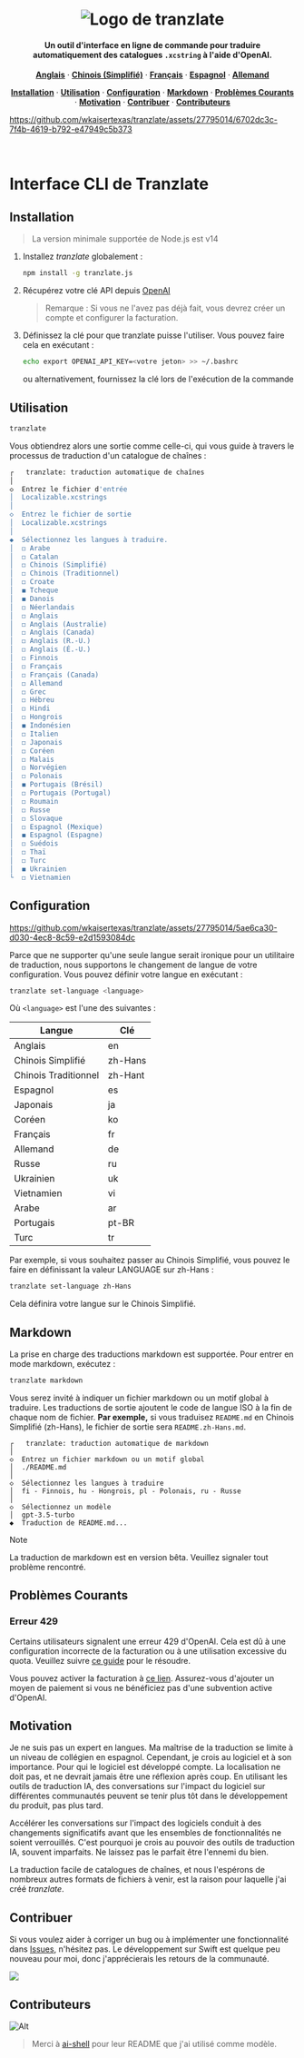 <h1 align="center">
   <img src="https://github.com/wkaisertexas/tranzlate/assets/27795014/2d8ab420-12de-422b-bfd2-b6a27bc936f7" alt="Logo de tranzlate"/>
</h1>

<h4 align="center">
   Un outil d'interface en ligne de commande pour traduire automatiquement des catalogues <code>.xcstring</code> à l'aide d'OpenAI.
</h4>

<p align="center">
  <a href="https://github.com/wkaisertexas/tranzlate"><strong>Anglais</strong></a> ·
  <a href="https://github.com/wkaisertexas/tranzlate/blob/main/README.zh-Hans.md"><strong>Chinois (Simplifié)</strong></a> ·
  <a href="https://github.com/wkaisertexas/tranzlate/blob/main/README.fr.md"><strong>Français</strong></a> ·
  <a href="https://github.com/wkaisertexas/tranzlate/blob/main/README.es.md"><strong>Espagnol</strong></a> ·
  <a href="https://github.com/wkaisertexas/tranzlate/blob/main/README.de.md"><strong>Allemand</strong></a>
</p>

<p align="center">
  <a href="#setup"><strong>Installation</strong></a> ·
  <a href="#usage"><strong>Utilisation</strong></a> ·
  <a href="#configuration"><strong>Configuration</strong></a> ·
  <a href="#markdown"><strong>Markdown</strong></a> ·
  <a href="#common-issues"><strong>Problèmes Courants</strong></a> ·
  <a href="#motivation"><strong>Motivation</strong></a> ·
  <a href="#contributing"><strong>Contribuer</strong></a> ·
  <a href="#contributors"><strong>Contributeurs</strong></a>
</p>

https://github.com/wkaisertexas/tranzlate/assets/27795014/6702dc3c-7f4b-4619-b792-e47949c5b373

<br>

# Interface CLI de Tranzlate

<h2 id="setup">Installation</h2>

> La version minimale supportée de Node.js est v14

1. Installez _tranzlate_ globalement :

   ```sh
   npm install -g tranzlate.js
   ```

2. Récupérez votre clé API depuis [OpenAI](https://platform.openai.com/account/api-keys)

   > Remarque : Si vous ne l'avez pas déjà fait, vous devrez créer un compte et configurer la facturation.

3. Définissez la clé pour que tranzlate puisse l'utiliser. Vous pouvez faire cela en exécutant :

   ```sh
   echo export OPENAI_API_KEY=<votre jeton> >> ~/.bashrc
   ```

   ou alternativement, fournissez la clé lors de l'exécution de la commande

<h2 id="usage">Utilisation</h2>

```bash
tranzlate
```

Vous obtiendrez alors une sortie comme celle-ci, qui vous guide à travers le processus de traduction d'un catalogue de chaînes :

```bash
┌   tranzlate: traduction automatique de chaînes
│
◇  Entrez le fichier d'entrée
│  Localizable.xcstrings
│
◇  Entrez le fichier de sortie
│  Localizable.xcstrings
│
◆  Sélectionnez les langues à traduire.
│  ◻ Arabe
│  ◻ Catalan
│  ◻ Chinois (Simplifié)
│  ◻ Chinois (Traditionnel)
│  ◻ Croate
│  ◼ Tcheque
│  ◼ Danois
│  ◻ Néerlandais
│  ◻ Anglais
│  ◻ Anglais (Australie)
│  ◻ Anglais (Canada)
│  ◻ Anglais (R.-U.)
│  ◻ Anglais (É.-U.)
│  ◻ Finnois
│  ◻ Français
│  ◻ Français (Canada)
│  ◻ Allemand
│  ◻ Grec
│  ◻ Hébreu
│  ◻ Hindi
│  ◻ Hongrois
│  ◼ Indonésien
│  ◻ Italien
│  ◻ Japonais
│  ◻ Coréen
│  ◻ Malais
│  ◻ Norvégien
│  ◻ Polonais
│  ◼ Portugais (Brésil)
│  ◻ Portugais (Portugal)
│  ◻ Roumain
│  ◻ Russe
│  ◻ Slovaque
│  ◻ Espagnol (Mexique)
│  ◼ Espagnol (Espagne)
│  ◻ Suédois
│  ◻ Thaï
│  ◻ Turc
│  ◼ Ukrainien
└  ◻ Vietnamien
```

<h2 id="configuration">Configuration</h2>

https://github.com/wkaisertexas/tranzlate/assets/27795014/5ae6ca30-d030-4ec8-8c59-e2d1593084dc

Parce que ne supporter qu'une seule langue serait ironique pour un utilitaire de traduction, nous supportons le changement de langue de votre configuration. Vous pouvez définir votre langue en exécutant :

```bash
tranzlate set-language <language>
```

Où `<language>` est l'une des suivantes :

<table align="center">
  <thead>
    <tr>
      <th>Langue</th>
      <th>Clé</th>
    </tr>
  </thead>
  <tbody>
    <tr><td>Anglais</td><td>en</td></tr>
    <tr><td>Chinois Simplifié</td><td>zh-Hans</td></tr>
    <tr><td>Chinois Traditionnel</td><td>zh-Hant</td></tr>
    <tr><td>Espagnol</td><td>es</td></tr>
    <tr><td>Japonais</td><td>ja</td></tr>
    <tr><td>Coréen</td><td>ko</td></tr>
    <tr><td>Français</td><td>fr</td></tr>
    <tr><td>Allemand</td><td>de</td></tr>
    <tr><td>Russe</td><td>ru</td></tr>
    <tr><td>Ukrainien</td><td>uk</td></tr>
    <tr><td>Vietnamien</td><td>vi</td></tr>
    <tr><td>Arabe</td><td>ar</td></tr>
    <tr><td>Portugais</td><td>pt-BR</td></tr>
    <tr><td>Turc</td><td>tr</td></tr>
  </tbody>
</table>

Par exemple, si vous souhaitez passer au Chinois Simplifié, vous pouvez le faire en définissant la valeur LANGUAGE sur zh-Hans :

```sh
tranzlate set-language zh-Hans
```

Cela définira votre langue sur le Chinois Simplifié.

<h2 id="markdown">Markdown</h2>

La prise en charge des traductions markdown est supportée. Pour entrer en mode markdown, exécutez :

```sh
tranzlate markdown
```

Vous serez invité à indiquer un fichier markdown ou un motif global à traduire. Les traductions de sortie ajoutent le code de langue ISO à la fin de chaque nom de fichier. **Par exemple,** si vous traduisez `README.md` en Chinois Simplifié (zh-Hans), le fichier de sortie sera `README.zh-Hans.md`.

```console
┌   tranzlate: traduction automatique de markdown
│
◇  Entrez un fichier markdown ou un motif global
│  ./README.md
│
◇  Sélectionnez les langues à traduire
│  fi - Finnois, hu - Hongrois, pl - Polonais, ru - Russe
│
◇  Sélectionnez un modèle
│  gpt-3.5-turbo
◆  Traduction de README.md...
```

> [!NOTE]
> La traduction de markdown est en version bêta. Veuillez signaler tout problème rencontré.

<h2 id="common-issues">Problèmes Courants</h2>

### Erreur 429

Certains utilisateurs signalent une erreur 429 d'OpenAI. Cela est dû à une configuration incorrecte de la facturation ou à une utilisation excessive du quota. Veuillez suivre [ce guide](https://help.openai.com/en/articles/6891831-error-code-429-you-exceeded-your-current-quota-please-check-your-plan-and-billing-details) pour le résoudre.

Vous pouvez activer la facturation à [ce lien](https://platform.openai.com/account/billing/overview). Assurez-vous d'ajouter un moyen de paiement si vous ne bénéficiez pas d'une subvention active d'OpenAI.

<h2 id="motivation">Motivation</h2>

Je ne suis pas un expert en langues. Ma maîtrise de la traduction se limite à un niveau de collégien en espagnol. Cependant, je crois au logiciel et à son importance. Pour qui le logiciel est développé compte. La localisation ne doit pas, et ne devrait jamais être une réflexion après coup. En utilisant les outils de traduction IA, des conversations sur l'impact du logiciel sur différentes communautés peuvent se tenir plus tôt dans le développement du produit, pas plus tard.

Accélérer les conversations sur l'impact des logiciels conduit à des changements significatifs avant que les ensembles de fonctionnalités ne soient verrouillés. C'est pourquoi je crois au pouvoir des outils de traduction IA, souvent imparfaits. Ne laissez pas le parfait être l'ennemi du bien.

La traduction facile de catalogues de chaînes, et nous l'espérons de nombreux autres formats de fichiers à venir, est la raison pour laquelle j'ai créé _tranzlate_.

<h2 id="contributing">Contribuer</h2>

Si vous voulez aider à corriger un bug ou à implémenter une fonctionnalité dans [Issues](https://github.com/wkaisertexas/tranzlate), n'hésitez pas. Le développement sur Swift est quelque peu nouveau pour moi, donc j'apprécierais les retours de la communauté.

<a href="https://github.com/wkaisertexas/tranzlate/graphs/contributors">
  <img src="https://contrib.rocks/image?repo=wkaisertexas/tranzlate" />
</a>

<h2 id="contributors">Contributeurs</h2>

![Alt](https://repobeats.axiom.co/api/embed/74c05a15a0f3020ab2d6113b7bd0667dbe4d1ad4.svg "Image d'analyse Repobeats")

> Merci à [ai-shell](https://github.com/BuilderIO/ai-shell) pour leur README que j'ai utilisé comme modèle.